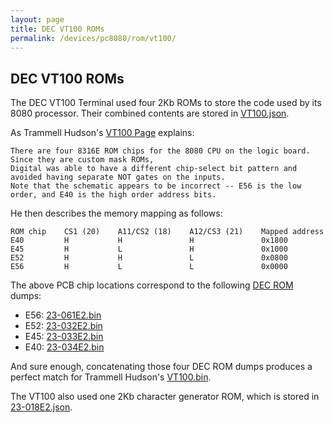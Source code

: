 ```yaml
---
layout: page
title: DEC VT100 ROMs
permalink: /devices/pc8080/rom/vt100/
---
```


DEC VT100 ROMs
--------------

The DEC VT100 Terminal used four 2Kb ROMs to store the code used by its 8080 processor.
Their combined contents are stored in [VT100.json](VT100.json).

As Trammell Hudson's [VT100 Page](https://trmm.net/VT100) explains:

	There are four 8316E ROM chips for the 8080 CPU on the logic board. Since they are custom mask ROMs,
	Digital was able to have a different chip-select bit pattern and avoided having separate NOT gates on the inputs.
	Note that the schematic appears to be incorrect -- E56 is the low order, and E40 is the high order address bits.

He then describes the memory mapping as follows:

	ROM chip    CS1 (20)    A11/CS2 (18)    A12/CS3 (21)    Mapped address
	E40         H           H               H               0x1800
	E45         H           L               H               0x1000
	E52         H           H               L               0x0800
	E56         H           L               L               0x0000

The above PCB chip locations correspond to the following [DEC ROM](/devices/roms/dec/) dumps:

* E56: [23-061E2.bin](https://web.archive.org/web/20140723115846/http://www.dunnington.u-net.com/public/DECROMs/23-061E2.bin)
* E52: [23-032E2.bin](https://web.archive.org/web/20140723115846/http://www.dunnington.u-net.com/public/DECROMs/23-032E2.bin)
* E45: [23-033E2.bin](https://web.archive.org/web/20140723115846/http://www.dunnington.u-net.com/public/DECROMs/23-033E2.bin)
* E40: [23-034E2.bin](https://web.archive.org/web/20140723115846/http://www.dunnington.u-net.com/public/DECROMs/23-034E2.bin)

And sure enough, concatenating those four DEC ROM dumps produces a perfect match for Trammell Hudson's
[VT100.bin](http://trmm.net/images/2/20/VT100.bin).

The VT100 also used one 2Kb character generator ROM, which is stored in [23-018E2.json](23-018E2.json).
